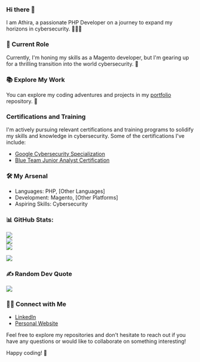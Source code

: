 ### Hi there 👋

I am Athira, a passionate PHP Developer on a journey to expand my horizons in cybersecurity. 👨‍💻🌐

### 💼 Current Role

Currently, I'm honing my skills as a Magento developer, but I'm gearing up for a thrilling transition into the world cybersecurity. 🚀

### 📚 Explore My Work

You can explore my coding adventures and projects in my [portfolio](https://github.com/AthiraBR/PortfolioProjects) repository. 📂

### Certifications and Training

I'm actively pursuing relevant certifications and training programs to solidify my skills and knowledge in cybersecurity. Some of the certifications I've include:

- [Google Cybersecurity Specialization](https://www.coursera.org/professional-certificates/google-cybersecurity)
- [Blue Team Junior Analyst Certification](https://elearning.securityblue.team/home/courses/free-courses/blue-team-junior-analyst-pathway-bundle)

### 🛠️ My Arsenal

- Languages: PHP, [Other Languages]
- Development: Magento, [Other Platforms]
- Aspiring Skills: Cybersecurity


### 📊 GitHub Stats:
![](https://github-readme-stats.vercel.app/api?username=AthiraBR&theme=graywhite&hide_border=false&include_all_commits=true&count_private=false)<br/>
![](https://github-readme-streak-stats.herokuapp.com/?user=AthiraBR&theme=graywhite&hide_border=false)<br/>
![](https://github-readme-stats.vercel.app/api/top-langs/?username=AthiraBR&theme=graywhite&hide_border=false&include_all_commits=true&count_private=false&layout=compact)

[![](https://visitcount.itsvg.in/api?id=AthiraBR&icon=1&color=12)](https://visitcount.itsvg.in)

### ✍️ Random Dev Quote
![](https://quotes-github-readme.vercel.app/api?type=horizontal&theme=light)

### 👋🏻 Connect with Me
- [LinkedIn](https://www.linkedin.com/in/athira-b-r/)
- [Personal Website](https://athirabr.github.io/Portfolio/)

Feel free to explore my repositories and don't hesitate to reach out if you have any questions or would like to collaborate on something interesting!

Happy coding! 🚀
